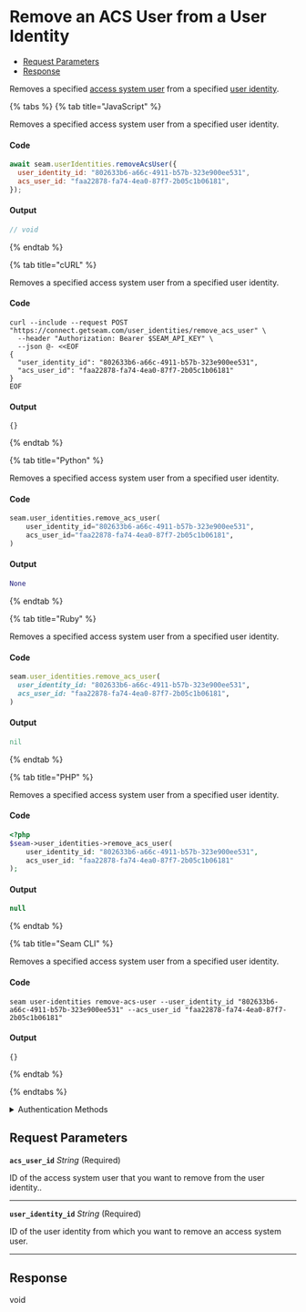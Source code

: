 # Remove an ACS User from a User Identity

- [Request Parameters](#request-parameters)
- [Response](#response)

Removes a specified [access system user](https://docs.seam.co/latest/capability-guides/access-systems/user-management) from a specified [user identity](https://docs.seam.co/latest/capability-guides/mobile-access-in-development/managing-mobile-app-user-accounts-with-user-identities#what-is-a-user-identity).


{% tabs %}
{% tab title="JavaScript" %}

Removes a specified access system user from a specified user identity.

#### Code

```javascript
await seam.userIdentities.removeAcsUser({
  user_identity_id: "802633b6-a66c-4911-b57b-323e900ee531",
  acs_user_id: "faa22878-fa74-4ea0-87f7-2b05c1b06181",
});
```

#### Output

```javascript
// void
```
{% endtab %}

{% tab title="cURL" %}

Removes a specified access system user from a specified user identity.

#### Code

```curl
curl --include --request POST "https://connect.getseam.com/user_identities/remove_acs_user" \
  --header "Authorization: Bearer $SEAM_API_KEY" \
  --json @- <<EOF
{
  "user_identity_id": "802633b6-a66c-4911-b57b-323e900ee531",
  "acs_user_id": "faa22878-fa74-4ea0-87f7-2b05c1b06181"
}
EOF
```

#### Output

```curl
{}
```
{% endtab %}

{% tab title="Python" %}

Removes a specified access system user from a specified user identity.

#### Code

```python
seam.user_identities.remove_acs_user(
    user_identity_id="802633b6-a66c-4911-b57b-323e900ee531",
    acs_user_id="faa22878-fa74-4ea0-87f7-2b05c1b06181",
)
```

#### Output

```python
None
```
{% endtab %}

{% tab title="Ruby" %}

Removes a specified access system user from a specified user identity.

#### Code

```ruby
seam.user_identities.remove_acs_user(
  user_identity_id: "802633b6-a66c-4911-b57b-323e900ee531",
  acs_user_id: "faa22878-fa74-4ea0-87f7-2b05c1b06181",
)
```

#### Output

```ruby
nil
```
{% endtab %}

{% tab title="PHP" %}

Removes a specified access system user from a specified user identity.

#### Code

```php
<?php
$seam->user_identities->remove_acs_user(
    user_identity_id: "802633b6-a66c-4911-b57b-323e900ee531",
    acs_user_id: "faa22878-fa74-4ea0-87f7-2b05c1b06181"
);
```

#### Output

```php
null
```
{% endtab %}

{% tab title="Seam CLI" %}

Removes a specified access system user from a specified user identity.

#### Code

```seam_cli
seam user-identities remove-acs-user --user_identity_id "802633b6-a66c-4911-b57b-323e900ee531" --acs_user_id "faa22878-fa74-4ea0-87f7-2b05c1b06181"
```

#### Output

```seam_cli
{}
```
{% endtab %}

{% endtabs %}


<details>

<summary>Authentication Methods</summary>

- API key
- Personal access token
  <br>Must also include the `seam-workspace` header in the request.

To learn more, see [Authentication](https://docs.seam.co/latest/api/authentication).
</details>

## Request Parameters

**`acs_user_id`** *String* (Required)

ID of the access system user that you want to remove from the user identity..

---

**`user_identity_id`** *String* (Required)

ID of the user identity from which you want to remove an access system user.

---


## Response

void

